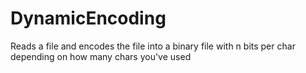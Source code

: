 DynamicEncoding
===============

Reads a file and encodes the file into a binary file with n bits per char depending on how many chars you've used
